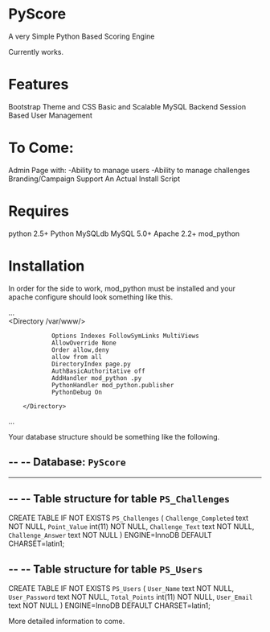 PyScore
=======

A very Simple Python Based Scoring Engine

Currently works.

Features
========
Bootstrap Theme and CSS
Basic and Scalable 
MySQL Backend 
Session Based User Management

To Come:
========
Admin Page with:
    -Ability to manage users 
    -Ability to manage challenges 
Branding/Campaign Support 
An Actual Install Script

Requires
========
python 2.5+
Python MySQLdb
MySQL 5.0+
Apache 2.2+
mod_python



Installation
============

In order for the side to work, mod_python must be installed and your apache configure should look something like this.


...        
        <Directory /var/www/>
        
                Options Indexes FollowSymLinks MultiViews
                AllowOverride None
                Order allow,deny
                allow from all
                DirectoryIndex page.py
                AuthBasicAuthoritative off
                AddHandler mod_python .py
                PythonHandler mod_python.publisher
                PythonDebug On
                
        </Directory>
...


Your database structure should be something like the following.

--
-- Database: `PyScore`
--

-- --------------------------------------------------------

--
-- Table structure for table `PS_Challenges`
--

CREATE TABLE IF NOT EXISTS `PS_Challenges` (
  `Challenge_Completed` text NOT NULL,
  `Point_Value` int(11) NOT NULL,
  `Challenge_Text` text NOT NULL,
  `Challenge_Answer` text NOT NULL
) ENGINE=InnoDB DEFAULT CHARSET=latin1;

--
-- Table structure for table `PS_Users`
--

CREATE TABLE IF NOT EXISTS `PS_Users` (
  `User_Name` text NOT NULL,
  `User_Password` text NOT NULL,
  `Total_Points` int(11) NOT NULL,
  `User_Email` text NOT NULL
) ENGINE=InnoDB DEFAULT CHARSET=latin1;

  
  
More detailed information to come.
